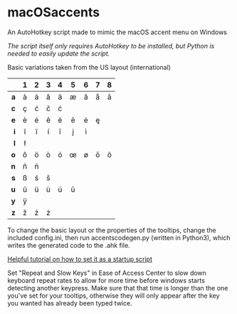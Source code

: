 # macOSaccents
An AutoHotkey script made to mimic the macOS accent menu on Windows

*The script itself only requires AutoHotkey to be installed, but Python is needed to easily update the script.*

Basic variations taken from the US layout (international)

|     |  1  |  2  |  3  |  4  |  5  |  6  |  7  |  8  |
|----:|:---:|:---:|:---:|:---:|:---:|:---:|:---:|:---:|
|**a**|  à  |  á  |  â  |  ä  |  æ  |  ã  |  å  |  ā  |
|**c**|  ç  |  ć  |  č  |  ć  |     |     |     |     |
|**e**|  è  |  é  |  ê  |  ë  |  ē  |  ė  |  ę  |     |
|**i**|  î  |  ï  |  í  |  ī  |  į  |  ì  |     |     |
|**l**|  ł  |     |     |     |     |     |     |     |
|**o**|  ô  |  ö  |  ò  |  ó  |  œ  |  ø  |  ō  |  õ  |
|**n**|  ñ  |  ń  |     |     |     |     |     |     |
|**s**|  ß  |  ś  |  š  |     |     |     |     |     |
|**u**|  û  |  ü  |  ù  |  ú  |  ū  |     |     |     |
|**y**|  ÿ  |     |     |     |     |     |     |     |
|**z**|  ž  |  ź  |  ż  |     |     |     |     |     |

To change the basic layout or the properties of the tooltips, change the included config.ini, then run accentscodegen.py (written in Python3), which writes the generated code to the .ahk file. 

[Helpful tutorial on how to set it as a startup script](https://www.autohotkey.com/docs/FAQ.htm#Startup)

Set "Repeat and Slow Keys" in Ease of Access Center to slow down keyboard repeat rates to allow for more time before windows starts detecting another keypress. Make sure that that time is longer than the one you've set for your tooltips, otherwise they will only appear after the key you wanted has already been typed twice.
